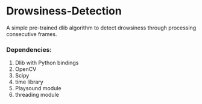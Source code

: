 # Drowsiness-Detection

A simple pre-trained dlib algorithm to detect drowsiness through processing consecutive frames.

### Dependencies:
1. Dlib with Python bindings
2. OpenCV
3. Scipy
4. time library
5. Playsound module
6. threading module
